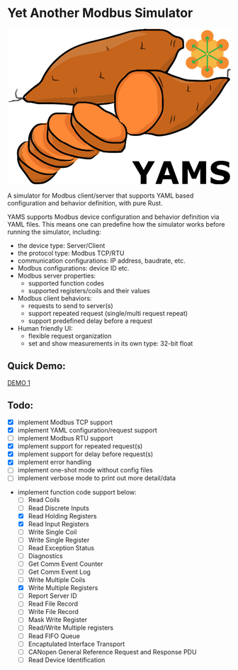 # Yet Another Modbus Simulator

![YAMS](yams.png)


A simulator for Modbus client/server that supports YAML based configuration and behavior definition, with pure Rust.

YAMS supports Modbus device configuration and behavior definition via YAML files. This means one can predefine how the
simulator works before running the simulator, including:

- the device type: Server/Client
- the protocol type: Modbus TCP/RTU
- communication configurations: IP address, baudrate, etc.
- Modbus configurations: device ID etc.
- Modbus server properties:
    - supported function codes
    - supported registers/coils and their values
- Modbus client behaviors:
    - requests to send to server(s)
    - support repeated request (single/multi request repeat)
    - support predefined delay before a request
- Human friendly UI:
    - flexible request organization
    - set and show measurements in its own type: 32-bit float

## Quick Demo:

[DEMO 1](https://asciinema.org/a/452710)

## Todo:

- [x] implement Modbus TCP support
- [x] implement YAML configuration/request support
- [ ] implement Modbus RTU support
- [x] implement support for repeated request(s)
- [x] implement support for delay before request(s)
- [x] implement error handling
- [ ] implement one-shot mode without config files
- [ ] implement verbose mode to print out more detail/data
- implement function code support below:
  - [ ] Read Coils
  - [ ] Read Discrete Inputs
  - [x] Read Holding Registers
  - [x] Read Input Registers
  - [ ] Write Single Coil
  - [ ] Write Single Register
  - [ ] Read Exception Status
  - [ ] Diagnostics
  - [ ] Get Comm Event Counter
  - [ ] Get Comm Event Log
  - [ ] Write Multiple Coils
  - [x] Write Multiple Registers
  - [ ] Report Server ID
  - [ ] Read File Record
  - [ ] Write File Record
  - [ ] Mask Write Register
  - [ ] Read/Write Multiple registers
  - [ ] Read FIFO Queue
  - [ ] Encaptulated Interface Transport
  - [ ] CANopen General Reference Request and Response PDU
  - [ ] Read Device Identification
